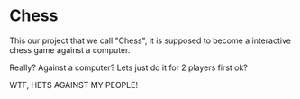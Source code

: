 Chess
===============
This our project that we call "Chess", it is supposed to become a interactive chess game against a computer.

Really? Against a computer? Lets just do it for 2 players first ok?

WTF, HETS AGAINST MY PEOPLE!
